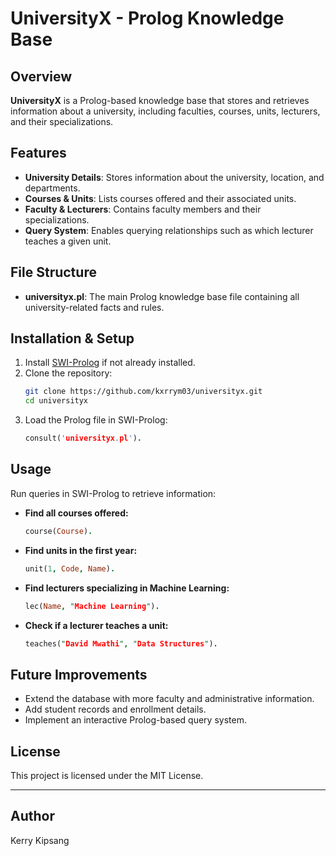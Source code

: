 # UniversityX - Prolog Knowledge Base

## Overview
**UniversityX** is a Prolog-based knowledge base that stores and retrieves information about a university, including faculties, courses, units, lecturers, and their specializations.

## Features
- **University Details**: Stores information about the university, location, and departments.
- **Courses & Units**: Lists courses offered and their associated units.
- **Faculty & Lecturers**: Contains faculty members and their specializations.
- **Query System**: Enables querying relationships such as which lecturer teaches a given unit.

## File Structure
- **universityx.pl**: The main Prolog knowledge base file containing all university-related facts and rules.

## Installation & Setup
1. Install [SWI-Prolog](https://www.swi-prolog.org/) if not already installed.
2. Clone the repository:
   ```sh
   git clone https://github.com/kxrrym03/universityx.git
   cd universityx
   ```
3. Load the Prolog file in SWI-Prolog:
   ```prolog
   consult('universityx.pl').
   ```

## Usage
Run queries in SWI-Prolog to retrieve information:
- **Find all courses offered:**
  ```prolog
  course(Course).
  ```
- **Find units in the first year:**
  ```prolog
  unit(1, Code, Name).
  ```
- **Find lecturers specializing in Machine Learning:**
  ```prolog
  lec(Name, "Machine Learning").
  ```
- **Check if a lecturer teaches a unit:**
  ```prolog
  teaches("David Mwathi", "Data Structures").
  ```

## Future Improvements
- Extend the database with more faculty and administrative information.
- Add student records and enrollment details.
- Implement an interactive Prolog-based query system.

## License
This project is licensed under the MIT License.

---
## Author
Kerry Kipsang
